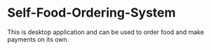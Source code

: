 # Self-Food-Ordering-System
This is desktop application and can be used to order food and make payments on its own.
